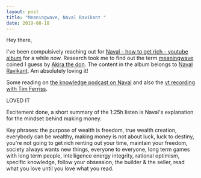 ```yaml
---
layout: post
title: "Meaningwave, Naval Ravikant "
date: 2019-08-18
---
```

Hey there,

I've been compulsively reaching out for [Naval - how to get rich - youtube album](https://www.youtube.com/watch?v=wZobf0MiWpE) for a 
while now. Research took me to find out the term [meaningwave](https://en.wikipedia.org/wiki/Akira_the_Don) 
coined I guess by [Akira the don](https://www.akirathedon.com/). The content in the album belongs 
to [Naval Ravikant](https://about.me/naval). Am absolutely loving it!

Some reading on [the knowledge podcast on Naval](https://fs.blog/wp-content/uploads/2017/02/Naval-Ravikant-TKP.pdf)
and also the [yt recording with Tim Ferriss](https://www.youtube.com/watch?v=-7J-Gwc9pVg). 

LOVED IT

Excitement done, a short summary of the 1:25h listen is Naval's explanation for the mindset behind making money.

Key phrases: the purpose of wealth is freedom,
true wealth creation, everybody can be wealthy, making money is not about luck,
luck to destiny, you're not going to get rich renting out your time, maintain your freedom,
society always wants new things, everyone to everyone, long term games with long term people, 
intelligence energy integrity, rational optimism, specific knowledge, follow your obsession, 
the builder & the seller, read what you love until you love what you read.